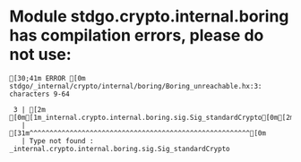 # Module stdgo.crypto.internal.boring has compilation errors, please do not use:
```
[30;41m ERROR [0m stdgo/_internal/crypto/internal/boring/Boring_unreachable.hx:3: characters 9-64

 3 | [2m        [0m[1m_internal.crypto.internal.boring.sig.Sig_standardCrypto[0m[2m.standardCrypto();[0m
   |         [31m^^^^^^^^^^^^^^^^^^^^^^^^^^^^^^^^^^^^^^^^^^^^^^^^^^^^^^^[0m
   | Type not found : _internal.crypto.internal.boring.sig.Sig_standardCrypto


```

